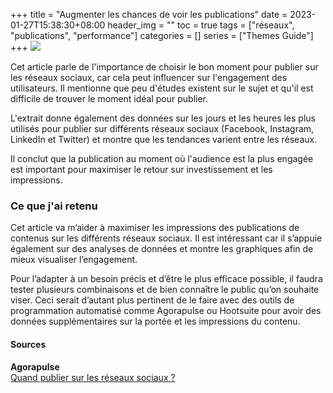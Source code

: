 +++
title = "Augmenter les chances de voir les publications"
date = 2023-01-27T15:38:30+08:00
header_img = ""
toc = true
tags = ["réseaux", "publications", "performance"]
categories = []
series = ["Themes Guide"]
+++
<img src="/labveilletech/images/rs.jpg">

Cet article parle de l'importance de choisir le bon moment pour publier sur les réseaux sociaux, car cela peut influencer sur l'engagement des utilisateurs. Il mentionne que peu d'études existent sur le sujet et qu'il est difficile de trouver le moment idéal pour publier. 

L'extrait donne également des données sur les jours et les heures les plus utilisés pour publier sur différents réseaux sociaux (Facebook, Instagram, LinkedIn et Twitter) et montre que les tendances varient entre les réseaux. 

Il conclut que la publication au moment où l'audience est la plus engagée est important pour maximiser le retour sur investissement et les impressions.




<h3>Ce que j'ai retenu</h3>

Cet article va m’aider à maximiser les impressions des publications de contenus sur les différents réseaux sociaux. Il est intéressant car il s’appuie également sur des analyses de données et montre les graphiques afin de mieux visualiser l’engagement. 

Pour l’adapter à un besoin précis et d’être le plus efficace possible, il faudra tester plusieurs combinaisons et de bien connaître le public qu’on souhaite viser. 
Ceci serait d’autant plus pertinent de le faire avec des outils de programmation automatisé comme Agorapulse ou Hootsuite pour avoir des données supplémentaires sur la portée et les impressions du contenu.


<h4>Sources</h4>
<b>Agorapulse</b><br>
<a href="https://www.agorapulse.com/fr/blog/quand-publier-sur-les-reseaux-sociaux/">Quand publier sur les réseaux sociaux ?</a>